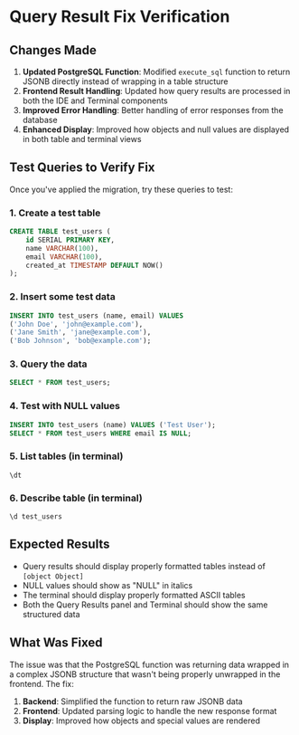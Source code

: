 # Query Result Fix Verification

## Changes Made

1. **Updated PostgreSQL Function**: Modified `execute_sql` function to return JSONB directly instead of wrapping in a table structure
2. **Frontend Result Handling**: Updated how query results are processed in both the IDE and Terminal components
3. **Improved Error Handling**: Better handling of error responses from the database
4. **Enhanced Display**: Improved how objects and null values are displayed in both table and terminal views

## Test Queries to Verify Fix

Once you've applied the migration, try these queries to test:

### 1. Create a test table
```sql
CREATE TABLE test_users (
    id SERIAL PRIMARY KEY,
    name VARCHAR(100),
    email VARCHAR(100),
    created_at TIMESTAMP DEFAULT NOW()
);
```

### 2. Insert some test data
```sql
INSERT INTO test_users (name, email) VALUES 
('John Doe', 'john@example.com'),
('Jane Smith', 'jane@example.com'),
('Bob Johnson', 'bob@example.com');
```

### 3. Query the data
```sql
SELECT * FROM test_users;
```

### 4. Test with NULL values
```sql
INSERT INTO test_users (name) VALUES ('Test User');
SELECT * FROM test_users WHERE email IS NULL;
```

### 5. List tables (in terminal)
```
\dt
```

### 6. Describe table (in terminal)
```
\d test_users
```

## Expected Results

- Query results should display properly formatted tables instead of `[object Object]`
- NULL values should show as "NULL" in italics
- The terminal should display properly formatted ASCII tables
- Both the Query Results panel and Terminal should show the same structured data

## What Was Fixed

The issue was that the PostgreSQL function was returning data wrapped in a complex JSONB structure that wasn't being properly unwrapped in the frontend. The fix:

1. **Backend**: Simplified the function to return raw JSONB data
2. **Frontend**: Updated parsing logic to handle the new response format
3. **Display**: Improved how objects and special values are rendered
